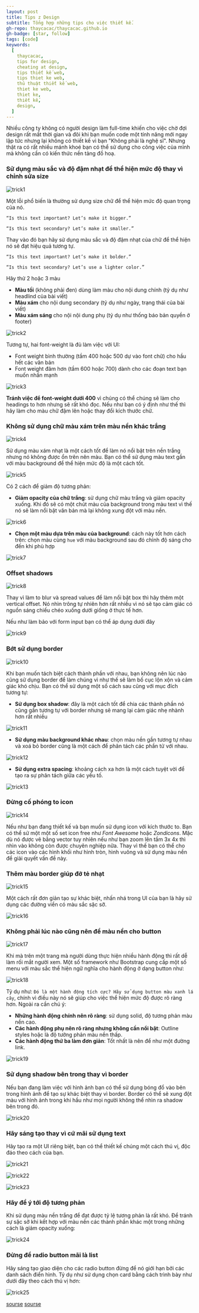 ```yaml
---
layout: post
title: Tips z Design
subtitle: Tổng hợp những tips cho việc thiết kế.
gh-repo: thaycacac/thaycacac.github.io
gh-badge: [star, follow]
tags: [code]
keywords:
  [
    thaycacac,
    tips for design,
    cheating at design,
    tips thiết kế web,
    tips thiet ke web,
    thủ thuật thiết kế web,
    thiet ke web,
    thiet ke,
    thiết kế,
    design,
  ]
---
```


Nhiều công ty không có người design làm full-time khiến cho việc chờ đợi design rất mất thời gian và đôi khi bạn muốn code một tính năng mới ngay lập tức nhưng lại không có thiết kế vì bạn "Không phải là nghệ sĩ". Nhưng thật ra có rất nhiều mánh khoé bạn có thể sử dụng cho công việc của mình mà không cần có kiến thức nền tảng đồ hoạ.

### Sử dụng màu sắc và độ đậm nhạt để thể hiện mức độ thay vì chỉnh sửa size

![trick1](https://i.imgur.com/e2k58Vc.png)

Một lỗi phổ biến là thường sử dụng size chữ để thể hiện mức độ quan trọng của nó.

`“Is this text important? Let’s make it bigger.”`

`“Is this text secondary? Let’s make it smaller.”`

Thay vào đó bạn hãy sử dụng màu sắc và độ đậm nhạt của chữ để thể hiện nó sẽ đạt hiệu quả tương tự.

`“Is this text important? Let’s make it bolder.”`

`“Is this text secondary? Let’s use a lighter color.”`

Hãy thử 2 hoặc 3 màu

- **Màu tối** (không phải đen) dùng làm màu cho nội dung chính (tỷ dụ như headlind của bài viết)
- **Màu xám** cho nội dung secondary (tỷ dụ như ngày, trạng thái của bài viết)
- **Màu xám sáng** cho nội nội dung phụ (tỷ dụ như thống báo bản quyền ở footer)

![trick2](https://i.imgur.com/PBrJyj0.png)

Tương tự, hai font-weight là đủ làm việc với UI:

- Font weight bình thường (tầm 400 hoặc 500 dự vào font chữ) cho hầu hết các văn bản
- Font weight đâm hơn (tầm 600 hoặc 700) dành cho các đoạn text bạn muốn nhấn mạnh

![trick3](https://i.imgur.com/DC9qW34.png)

**Tránh việc để font-weight dưới 400** vì chúng có thể chúng sẽ làm cho headings to hơn nhưng sẽ rất khó đọc. Nếu như bạn có ý định như thế thì hãy làm cho màu chữ đậm lên hoặc thay đổi kích thước chữ.

### Không sử dụng chữ màu xám trên màu nền khác trắng

![trick4](https://i.imgur.com/1ur2DGs.png)

Sử dụng màu xám nhạt là một cách tốt để làm nó nổi bật trên nền trắng nhưng nó không được ổn trên nên màu. Bạn có thể sử dụng màu text gần với màu background để thể hiện mức độ là một cách tốt.

![trick5](https://i.imgur.com/dBtjVGo.png)

Có 2 cách để giảm độ tương phản:

- **Giảm opacity của chữ trắng**: sử dụng chữ màu trắng và giảm opacity xuống. Khi đó sẽ có một chút màu của background trong màu text vì thế nó sẽ làm nổi bật văn bản mà lại không xung đột với màu nền.

![trick6](https://i.imgur.com/h99JsdK.png)

- **Chọn một màu dựa trên màu của background**: cách này tốt hơn cách trên: chọn màu cùng `hue` với màu background sau đó chỉnh độ sáng cho đến khi phù hợp

![trick7](https://i.imgur.com/RPEg4F0.png)

### Offset shadows

![trick8](https://i.imgur.com/EdI8gqI.png)

Thay vì làm to blur và spread values để làm nổi bật box thì hãy thêm một vertical offset. Nó nhìn trông tự nhiên hơn rất nhiều vì nó sẽ tạo cảm giác có nguồn sáng chiếu chéo xuống dưới giống ở thực tế hơn.

Nếu như làm bảo với form input bạn có thể áp dụng dưới đây

![trick9](https://i.imgur.com/F5viUL8.png)

### Bớt sử dụng border

![trick10](https://i.imgur.com/kboRf9Q.png)

Khi bạn muốn tách biệt cách thành phần với nhau, bạn không nên lúc nào cũng sử dụng border để làm chúng vì như thế sẽ làm bố cục lộn xộn và cảm giác khó chịu. Bạn có thể sử dụng một số cách sau cũng với mục đích tương tự:

- **Sử dụng box shadow**: đây là một cách tốt để chia các thành phần nó cũng gần tương tự với border nhưng sẽ mang lại cảm giác nhẹ nhành hơn rất nhiều

![trick11](https://i.imgur.com/85IDaWc.png)

- **Sử dụng màu background khác nhau**: chọn màu nền gần tương tự nhau và xoá bỏ border cũng là một cách để phân tách các phần tử với nhau.

![trick12](https://i.imgur.com/5L5ON5y.png)

- **Sử dụng extra spacing**: khoảng cách xa hơn là một cách tuyệt vời để tạo ra sự phân tách giữa các yếu tố.

![trick13](https://i.imgur.com/7GlOzJ7.png)

### Đừng cố phóng to icon

![trick14](https://i.imgur.com/Ad4Wxtg.png)

Nếu như bạn đang thiết kế và bạn muốn sử dụng icon với kích thước to. Bạn có thể sử một một số set icon free như _Font Awesome_ hoặc _Zondicons_. Mặc dù nó được vẽ bằng vector tuy nhiên nếu như bạn zoom lên tầm 3x 4x thì nhìn vào không còn được chuyên nghiệp nữa. Thay vì thế bạn có thể cho các icon vào các hình khối như hình tròn, hình vuông và sử dụng màu nền để giải quyết vấn đề này.

### Thêm màu border giúp đỡ tẻ nhạt

![trick15](https://i.imgur.com/TikGlhK.png)

Một cách rất đơn giản tạo sự khác biệt, nhấn nhá trong UI của bạn là hãy sử dụng các đường viền có màu sắc sặc sỡ.

![trick16](https://i.imgur.com/lse6EZO.png)

### Không phải lúc nào cũng nên để màu nền cho button

![trick17](https://i.imgur.com/uclFG4Z.png)

Khi mà trên một trang mà người dùng thực hiện nhiều hành động thì rất dễ làm rối mắt người xem. Một số framework như Bootstrap cung cấp một số menu với màu sắc thể hiện ngữ nghĩa cho hành động ở dạng button như:

![trick18](https://i.imgur.com/kbmtkZl.png)

Tỷ dụ như: `Đó là một hành động tích cực? Hãy sử dụng button màu xanh lá cây`, chính vì điều này nó sẽ giúp cho việc thể hiện mức độ được rõ ràng hơn. Ngoài ra cần chú ý:

- **Những hành động chính nên rõ ràng**: sử dụng solid, độ tương phản màu nền cao.
- **Các hành động phụ nên rõ ràng nhưng không cần nổi bật**: Outline styles hoặc là độ tưởng phản màu nền thấp.
- **Các hành động thứ ba làm đơn giản**: Tốt nhất là nên để như một đường link.

![trick19](https://i.imgur.com/wNK3ZB5.png)

### Sử dụng shadow bên trong thay vì border

Nếu bạn đang làm việc với hình ảnh bạn có thể sử dụng bóng đổ vào bên trong hình ảnh để tạo sự khác biệt thay vì border. Border có thể sẽ xung đột màu với hình ảnh trong khi hầu như mọi người không thể nhìn ra shadow bên trong đó.

![trick20](https://i.imgur.com/AzZmIkp.png)

### Hãy sáng tạo thay vì cứ mãi sử dụng text

Hãy tạo ra một UI riêng biệt, bạn có thể thiết kế chúng một cách thú vị, độc đáo theo cách của bạn.

![trick21](https://i.imgur.com/dv5wuXs.png)

![trick22](https://i.imgur.com/ebbIfZV.png)

![trick23](https://i.imgur.com/c8ar4dV.png)

### Hãy để ý tới độ tương phản

Khi sử dụng màu nền trắng để đạt được tỷ lệ tương phản là rất khó. Để tránh sự sặc sỡ khi kết hợp với màu nền các thành phần khác một trong những cách là giảm opacity xuống:

![trick24](https://i.imgur.com/4lbfakA.png)

### Đừng để radio button mãi là list

Hãy sáng tạo giao diện cho các radio button đừng để nó giới hạn bởi các danh sách điển hình. Tỷ dụ như sử dụng chọn card bằng cách trình bày như dưới đây theo cách thú vị hơn:

![trick25](https://i.imgur.com/iLT2I5h.png)

[sourse](https://twitter.com/i/moments/994601867987619840)
[sourse](https://medium.com/refactoring-ui/7-practical-tips-for-cheating-at-design-40c736799886)
